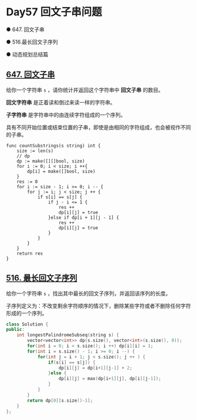 # Day57 回文子串问题

● 647. 回文子串  

● 516.最长回文子序列

● 动态规划总结篇

## [647. 回文子串](https://leetcode.cn/problems/palindromic-substrings/description/)

给你一个字符串 `s` ，请你统计并返回这个字符串中 **回文子串** 的数目。

**回文字符串** 是正着读和倒过来读一样的字符串。

**子字符串** 是字符串中的由连续字符组成的一个序列。

具有不同开始位置或结束位置的子串，即使是由相同的字符组成，也会被视作不同的子串。

```golang
func countSubstrings(s string) int {
    size := len(s)
    // dp
    dp := make([][]bool, size)
    for i := 0; i < size; i ++{
        dp[i] = make([]bool, size)
    }
    res := 0
    for i := size - 1; i >= 0; i -- {
        for j := i; j < size; j ++ {
            if s[i] == s[j] {
                if j - i <= 1 {
                    res ++
                    dp[i][j] = true
                }else if dp[i + 1][j - 1] {
                    res ++
                    dp[i][j] = true
                }
            }
        }
    }
    return res
}
```

## [516. 最长回文子序列](https://leetcode.cn/problems/longest-palindromic-subsequence/description/)

给你一个字符串 `s` ，找出其中最长的回文子序列，并返回该序列的长度。

子序列定义为：不改变剩余字符顺序的情况下，删除某些字符或者不删除任何字符形成的一个序列。



```cpp
class Solution {
public:
    int longestPalindromeSubseq(string s) {
        vector<vector<int>> dp(s.size(), vector<int>(s.size(), 0));
        for(int i = 0; i < s.size(); i ++) dp[i][i] = 1;
        for(int i = s.size() - 1; i >= 0; i --) {
            for(int j = i + 1; j < s.size(); j ++ ) {
                if(s[i] == s[j]) {
                    dp[i][j] = dp[i+1][j-1] + 2;
                }else {
                    dp[i][j] = max(dp[i+1][j], dp[i][j-1]);
                }
            }
        }
        return dp[0][s.size()-1];
    }
};
```


